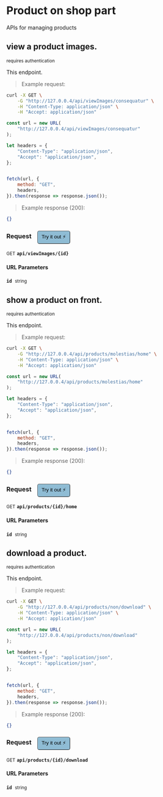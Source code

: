 # Product   on shop part

APIs for managing  products

## view a product images.

<small class="badge badge-darkred">requires authentication</small>

This endpoint.

> Example request:

```bash
curl -X GET \
    -G "http://127.0.0.4/api/viewImages/consequatur" \
    -H "Content-Type: application/json" \
    -H "Accept: application/json"
```

```javascript
const url = new URL(
    "http://127.0.0.4/api/viewImages/consequatur"
);

let headers = {
    "Content-Type": "application/json",
    "Accept": "application/json",
};


fetch(url, {
    method: "GET",
    headers,
}).then(response => response.json());
```


> Example response (200):

```json
{}
```
<div id="execution-results-GETapi-viewImages--id-" hidden>
    <blockquote>Received response<span id="execution-response-status-GETapi-viewImages--id-"></span>:</blockquote>
    <pre class="json"><code id="execution-response-content-GETapi-viewImages--id-"></code></pre>
</div>
<div id="execution-error-GETapi-viewImages--id-" hidden>
    <blockquote>Request failed with error:</blockquote>
    <pre><code id="execution-error-message-GETapi-viewImages--id-"></code></pre>
</div>
<form id="form-GETapi-viewImages--id-" data-method="GET" data-path="api/viewImages/{id}" data-authed="1" data-hasfiles="0" data-headers='{"Content-Type":"application\/json","Accept":"application\/json"}' onsubmit="event.preventDefault(); executeTryOut('GETapi-viewImages--id-', this);">
<h3>
    Request&nbsp;&nbsp;&nbsp;
        <button type="button" style="background-color: #8fbcd4; padding: 5px 10px; border-radius: 5px; border-width: thin;" id="btn-tryout-GETapi-viewImages--id-" onclick="tryItOut('GETapi-viewImages--id-');">Try it out ⚡</button>
    <button type="button" style="background-color: #c97a7e; padding: 5px 10px; border-radius: 5px; border-width: thin;" id="btn-canceltryout-GETapi-viewImages--id-" onclick="cancelTryOut('GETapi-viewImages--id-');" hidden>Cancel</button>&nbsp;&nbsp;
    <button type="submit" style="background-color: #6ac174; padding: 5px 10px; border-radius: 5px; border-width: thin;" id="btn-executetryout-GETapi-viewImages--id-" hidden>Send Request 💥</button>
    </h3>
<p>
<small class="badge badge-green">GET</small>
 <b><code>api/viewImages/{id}</code></b>
</p>
<p>
<label id="auth-GETapi-viewImages--id-" hidden>Authorization header: <b><code>Bearer </code></b><input type="text" name="Authorization" data-prefix="Bearer " data-endpoint="GETapi-viewImages--id-" data-component="header"></label>
</p>
<h4 class="fancy-heading-panel"><b>URL Parameters</b></h4>
<p>
<b><code>id</code></b>&nbsp;&nbsp;<small>string</small>  &nbsp;
<input type="text" name="id" data-endpoint="GETapi-viewImages--id-" data-component="url" required  hidden>
<br>
</p>
</form>


## show a product on front.

<small class="badge badge-darkred">requires authentication</small>

This endpoint.

> Example request:

```bash
curl -X GET \
    -G "http://127.0.0.4/api/products/molestias/home" \
    -H "Content-Type: application/json" \
    -H "Accept: application/json"
```

```javascript
const url = new URL(
    "http://127.0.0.4/api/products/molestias/home"
);

let headers = {
    "Content-Type": "application/json",
    "Accept": "application/json",
};


fetch(url, {
    method: "GET",
    headers,
}).then(response => response.json());
```


> Example response (200):

```json
{}
```
<div id="execution-results-GETapi-products--id--home" hidden>
    <blockquote>Received response<span id="execution-response-status-GETapi-products--id--home"></span>:</blockquote>
    <pre class="json"><code id="execution-response-content-GETapi-products--id--home"></code></pre>
</div>
<div id="execution-error-GETapi-products--id--home" hidden>
    <blockquote>Request failed with error:</blockquote>
    <pre><code id="execution-error-message-GETapi-products--id--home"></code></pre>
</div>
<form id="form-GETapi-products--id--home" data-method="GET" data-path="api/products/{id}/home" data-authed="1" data-hasfiles="0" data-headers='{"Content-Type":"application\/json","Accept":"application\/json"}' onsubmit="event.preventDefault(); executeTryOut('GETapi-products--id--home', this);">
<h3>
    Request&nbsp;&nbsp;&nbsp;
        <button type="button" style="background-color: #8fbcd4; padding: 5px 10px; border-radius: 5px; border-width: thin;" id="btn-tryout-GETapi-products--id--home" onclick="tryItOut('GETapi-products--id--home');">Try it out ⚡</button>
    <button type="button" style="background-color: #c97a7e; padding: 5px 10px; border-radius: 5px; border-width: thin;" id="btn-canceltryout-GETapi-products--id--home" onclick="cancelTryOut('GETapi-products--id--home');" hidden>Cancel</button>&nbsp;&nbsp;
    <button type="submit" style="background-color: #6ac174; padding: 5px 10px; border-radius: 5px; border-width: thin;" id="btn-executetryout-GETapi-products--id--home" hidden>Send Request 💥</button>
    </h3>
<p>
<small class="badge badge-green">GET</small>
 <b><code>api/products/{id}/home</code></b>
</p>
<p>
<label id="auth-GETapi-products--id--home" hidden>Authorization header: <b><code>Bearer </code></b><input type="text" name="Authorization" data-prefix="Bearer " data-endpoint="GETapi-products--id--home" data-component="header"></label>
</p>
<h4 class="fancy-heading-panel"><b>URL Parameters</b></h4>
<p>
<b><code>id</code></b>&nbsp;&nbsp;<small>string</small>  &nbsp;
<input type="text" name="id" data-endpoint="GETapi-products--id--home" data-component="url" required  hidden>
<br>
</p>
</form>


## download a product.

<small class="badge badge-darkred">requires authentication</small>

This endpoint.

> Example request:

```bash
curl -X GET \
    -G "http://127.0.0.4/api/products/non/download" \
    -H "Content-Type: application/json" \
    -H "Accept: application/json"
```

```javascript
const url = new URL(
    "http://127.0.0.4/api/products/non/download"
);

let headers = {
    "Content-Type": "application/json",
    "Accept": "application/json",
};


fetch(url, {
    method: "GET",
    headers,
}).then(response => response.json());
```


> Example response (200):

```json
{}
```
<div id="execution-results-GETapi-products--id--download" hidden>
    <blockquote>Received response<span id="execution-response-status-GETapi-products--id--download"></span>:</blockquote>
    <pre class="json"><code id="execution-response-content-GETapi-products--id--download"></code></pre>
</div>
<div id="execution-error-GETapi-products--id--download" hidden>
    <blockquote>Request failed with error:</blockquote>
    <pre><code id="execution-error-message-GETapi-products--id--download"></code></pre>
</div>
<form id="form-GETapi-products--id--download" data-method="GET" data-path="api/products/{id}/download" data-authed="1" data-hasfiles="0" data-headers='{"Content-Type":"application\/json","Accept":"application\/json"}' onsubmit="event.preventDefault(); executeTryOut('GETapi-products--id--download', this);">
<h3>
    Request&nbsp;&nbsp;&nbsp;
        <button type="button" style="background-color: #8fbcd4; padding: 5px 10px; border-radius: 5px; border-width: thin;" id="btn-tryout-GETapi-products--id--download" onclick="tryItOut('GETapi-products--id--download');">Try it out ⚡</button>
    <button type="button" style="background-color: #c97a7e; padding: 5px 10px; border-radius: 5px; border-width: thin;" id="btn-canceltryout-GETapi-products--id--download" onclick="cancelTryOut('GETapi-products--id--download');" hidden>Cancel</button>&nbsp;&nbsp;
    <button type="submit" style="background-color: #6ac174; padding: 5px 10px; border-radius: 5px; border-width: thin;" id="btn-executetryout-GETapi-products--id--download" hidden>Send Request 💥</button>
    </h3>
<p>
<small class="badge badge-green">GET</small>
 <b><code>api/products/{id}/download</code></b>
</p>
<p>
<label id="auth-GETapi-products--id--download" hidden>Authorization header: <b><code>Bearer </code></b><input type="text" name="Authorization" data-prefix="Bearer " data-endpoint="GETapi-products--id--download" data-component="header"></label>
</p>
<h4 class="fancy-heading-panel"><b>URL Parameters</b></h4>
<p>
<b><code>id</code></b>&nbsp;&nbsp;<small>string</small>  &nbsp;
<input type="text" name="id" data-endpoint="GETapi-products--id--download" data-component="url" required  hidden>
<br>
</p>
</form>



